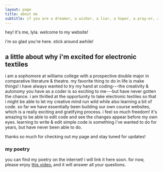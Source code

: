 ```yaml
---
layout: page
title: about me
subtitle: if you are a dreamer, a wisher, a liar, a hoper, a pray-er, a magic-bean-buyer, if you're a pretender, come sit by my fire...
---
```


hey! it's me, lyla. welcome to my website!

i'm so glad you're here. stick around awhile!

## a little about why i'm excited for electronic textiles

i am a sophomore at williams college with a prospective double major in comparative literature & theatre. my favorite thing to do in life is make things! i have always wanted to try my hand at coding---the creativity & autonomy you have as a coder is so exciting to me---but have never gotten the chance. i am thrilled at the opportunity to take electronic textiles so that i might be able to let my creative mind run wild while also learning a bit of code.
so far we have essentially been building our own course websites, which is a really exciting and gratifying process. i feel so much freedom! it's amazing to be able to edit code and see the changes appear before my own eyes. learning to write & edit simple code is something i've wanted to do for years, but have never been able to do.

thanks so much for checking out my page and stay tuned for updates!


### my poetry

you can find my poetry on the internet! i will link it here soon. for now, please enjoy [this video.](https://youtu.be/qFfnlYbFEiE?si=sKoEF9oBQQ-f7f6T) and it will answer all your questions.
